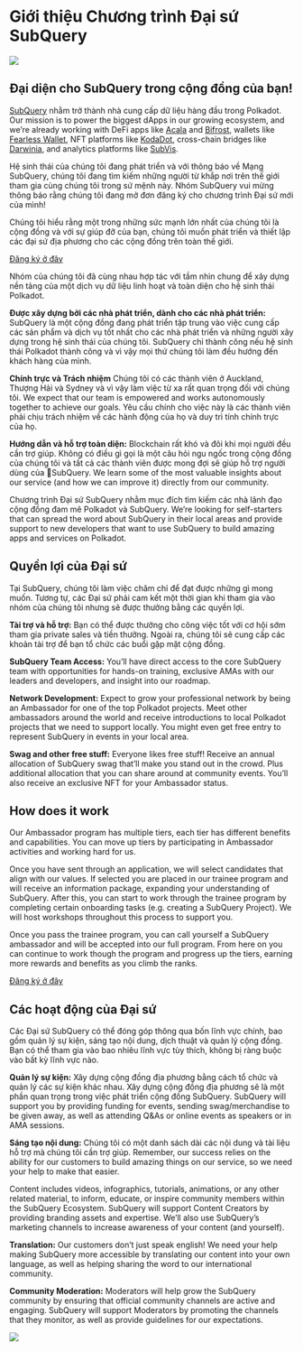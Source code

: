 # Giới thiệu Chương trình Đại sứ SubQuery

![](https://miro.medium.com/max/1400/1*EC5wwTuoB6UK_EESGd8X8w.png)

## Đại diện cho SubQuery trong cộng đồng của bạn!

[SubQuery](https://subquery.network/) nhằm trở thành nhà cung cấp dữ liệu hàng đầu trong Polkadot. Our mission is to power the biggest dApps in our growing ecosystem, and we’re already working with DeFi apps like [Acala](https://acala.network/) and [Bifrost](https://bifrost.finance/), wallets like [Fearless Wallet](https://fearlesswallet.io/), NFT platforms like [KodaDot](https://kodadot.xyz/), cross-chain bridges like [Darwinia](https://explorer.subquery.network/subquery/darwinia-network/darwinia), and analytics platforms like [SubVis](https://subvis.io/).

Hệ sinh thái của chúng tôi đang phát triển và với thông báo về Mạng SubQuery, chúng tôi đang tìm kiếm những người từ khắp nơi trên thế giới tham gia cùng chúng tôi trong sứ mệnh này. Nhóm SubQuery vui mừng thông báo rằng chúng tôi đang mở đơn đăng ký cho chương trình Đại sứ mới của mình!

Chúng tôi hiểu rằng một trong những sức mạnh lớn nhất của chúng tôi là cộng đồng và với sự giúp đỡ của bạn, chúng tôi muốn phát triển và thiết lập các đại sứ địa phương cho các cộng đồng trên toàn thế giới.

[Đăng ký ở đây](https://forms.gle/GXBbJ6LDpNfM2v1X6)

Nhóm của chúng tôi đã cùng nhau hợp tác với tầm nhìn chung để xây dựng nền tảng của một dịch vụ dữ liệu linh hoạt và toàn diện cho hệ sinh thái Polkadot.

**Được xây dựng bởi các nhà phát triển, dành cho các nhà phát triển:** SubQuery là một cộng đồng đang phát triển tập trung vào việc cung cấp các sản phẩm và dịch vụ tốt nhất cho các nhà phát triển và những người xây dựng trong hệ sinh thái của chúng tôi. SubQuery chỉ thành công nếu hệ sinh thái Polkadot thành công và vì vậy mọi thứ chúng tôi làm đều hướng đến khách hàng của mình.

**Chính trực và Trách nhiệm** Chúng tôi có các thành viên ở Auckland, Thượng Hải và Sydney và vì vậy làm việc từ xa rất quan trọng đối với chúng tôi. We expect that our team is empowered and works autonomously together to achieve our goals. Yêu cầu chính cho việc này là các thành viên phải chịu trách nhiệm về các hành động của họ và duy trì tính chính trực của họ.

**Hướng dẫn và hỗ trợ toàn diện:** Blockchain rất khó và đôi khi mọi người đều cần trợ giúp. Không có điều gì gọi là một câu hỏi ngu ngốc trong cộng đồng của chúng tôi và tất cả các thành viên được mong đợi sẽ giúp hỗ trợ người dùng của SubQuery. We learn some of the most valuable insights about our service (and how we can improve it) directly from our community.

Chương trình Đại sứ SubQuery nhằm mục đích tìm kiếm các nhà lãnh đạo cộng đồng đam mê Polkadot và SubQuery. We’re looking for self-starters that can spread the word about SubQuery in their local areas and provide support to new developers that want to use SubQuery to build amazing apps and services on Polkadot.

## Quyền lợi của Đại sứ

Tại SubQuery, chúng tôi làm việc chăm chỉ để đạt được những gì mong muốn. Tương tự, các Đại sứ phải cam kết một thời gian khi tham gia vào nhóm của chúng tôi nhưng sẽ được thưởng bằng các quyền lợi.

**Tài trợ và hỗ trợ:** Bạn có thể được thưởng cho công việc tốt với cơ hội sớm tham gia private sales và tiền thưởng. Ngoài ra, chúng tôi sẽ cung cấp các khoản tài trợ để bạn tổ chức các buổi gặp mặt cộng đồng.

**SubQuery Team Access:** You’ll have direct access to the core SubQuery team with opportunities for hands-on training, exclusive AMAs with our leaders and developers, and insight into our roadmap.

**Network Development:** Expect to grow your professional network by being an Ambassador for one of the top Polkadot projects. Meet other ambassadors around the world and receive introductions to local Polkadot projects that we need to support locally. You might even get free entry to represent SubQuery in events in your local area.

**Swag and other free stuff:** Everyone likes free stuff! Receive an annual allocation of SubQuery swag that’ll make you stand out in the crowd. Plus additional allocation that you can share around at community events. You’ll also receive an exclusive NFT for your Ambassador status.

## How does it work

Our Ambassador program has multiple tiers, each tier has different benefits and capabilities. You can move up tiers by participating in Ambassador activities and working hard for us.

Once you have sent through an application, we will select candidates that align with our values. If selected you are placed in our trainee program and will receive an information package, expanding your understanding of SubQuery. After this, you can start to work through the trainee program by completing certain onboarding tasks (e.g. creating a SubQuery Project). We will host workshops throughout this process to support you.

Once you pass the trainee program, you can call yourself a SubQuery ambassador and will be accepted into our full program. From here on you can continue to work though the program and progress up the tiers, earning more rewards and benefits as you climb the ranks.

[Đăng ký ở đây](https://forms.gle/GXBbJ6LDpNfM2v1X6)

## Các hoạt động của Đại sứ

Các Đại sứ SubQuery có thể đóng góp thông qua bốn lĩnh vực chính, bao gồm quản lý sự kiện, sáng tạo nội dung, dịch thuật và quản lý cộng đồng. Bạn có thể tham gia vào bao nhiêu lĩnh vực tùy thích, không bị ràng buộc vào bất kỳ lĩnh vực nào.

**Quản lý sự kiện:** Xây dựng cộng đồng địa phương bằng cách tổ chức và quản lý các sự kiện khác nhau. Xây dựng cộng đồng địa phương sẽ là một phần quan trọng trong việc phát triển cộng đồng SubQuery. SubQuery will support you by providing funding for events, sending swag/merchandise to be given away, as well as attending Q&As or online events as speakers or in AMA sessions.

**Sáng tạo nội dung:** Chúng tôi có một danh sách dài các nội dung và tài liệu hỗ trợ mà chúng tôi cần trợ giúp. Remember, our success relies on the ability for our customers to build amazing things on our service, so we need your help to make that easier.

Content includes videos, infographics, tutorials, animations, or any other related material, to inform, educate, or inspire community members within the SubQuery Ecosystem. SubQuery will support Content Creators by providing branding assets and expertise. We’ll also use SubQuery’s marketing channels to increase awareness of your content (and yourself).

**Translation:** Our customers don’t just speak english! We need your help making SubQuery more accessible by translating our content into your own language, as well as helping sharing the word to our international community.

**Community Moderation:** Moderators will help grow the SubQuery community by ensuring that official community channels are active and engaging. SubQuery will support Moderators by promoting the channels that they monitor, as well as provide guidelines for our expectations.

![](https://miro.medium.com/max/1400/1*xj6_UL1ZWYzlLmlVk25JzQ.png)
